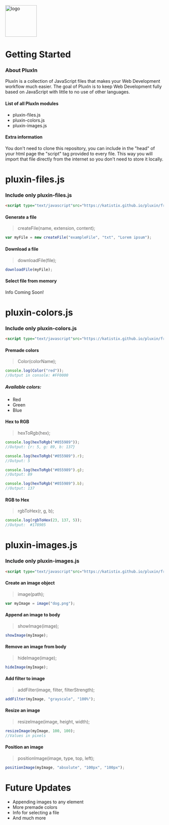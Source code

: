 
<img src="https://katistix.github.io/pluxin/logo.png" alt="logo" width="100" height="100">

Getting Started
=============


### About PluxIn

PluxIn is a collection of JavaScript files that makes your Web Development workflow much easier. The goal of PluxIn is to keep Web Development fully based on JavaScript with little to no use of other languages.

#### List of all PluxIn modules

+ pluxin-files.js
+ pluxin-colors.js
+ pluxin-images.js

#### Extra information

You don't need to clone this repository, you can include in the "head" of your html page the "script" tag provided to every file. This way you will import that file directly from the internet so you don't need to store it locally.

pluxin-files.js
========

### Include only pluxin-files.js
```html
<script type="text/javascript"src="https://katistix.github.io/pluxin/framework/JS/pluxin-files.js"></script>
```

#### Generate a file
>createFile(name, extension, content);

```javascript
var myFile = new createFile("exampleFile", "txt", "Lorem ipsum");
```

#### Download a file
>downloadFile(file);

```javascript
downloadFile(myFile);
```

#### Select file from memory
Info Coming Soon!

pluxin-colors.js
========

### Include only pluxin-colors.js
```html
<script type="text/javascript"src="https://katistix.github.io/pluxin/framework/JS/pluxin-colors.js"></script>
```

#### Premade colors
>Color(colorName);

```javascript
console.log(Color("red"));
//Output in console: #FF0000
```
##### Available colors:
- Red
- Green
- Blue

#### Hex to RGB
>hexToRgb(hex);

```javascript
console.log(hexToRgb("#055989"));
//Output: {r: 5, g: 89, b: 137}

console.log(hexToRgb("#055989").r);
//Output: 5

console.log(hexToRgb("#055989").g);
//Output: 89

console.log(hexToRgb("#055989").b);
//Output: 137
```


#### RGB to Hex
>rgbToHex(r, g, b);

```javascript
console.log(rgbToHex(23, 137, 5));
//Output:  #178905
```

pluxin-images.js
========

### Include only pluxin-images.js
```html
<script type="text/javascript"src="https://katistix.github.io/pluxin/framework/JS/pluxin-images.js"></script>
```

#### Create an image object
>image(path);

```javascript
var myImage = image("dog.png");
```

#### Append an image to body
>showImage(image);

```javascript
showImage(myImage);
```

#### Remove an image from body
>hideImage(image);

```javascript
hideImage(myImage);
```

#### Add filter to image
>addFilter(image, filter, filterStrength);

```javascript
addFilter(myImage, "grayscale", "100%");
```


#### Resize an image
>resizeImage(image, height, width);

```javascript
resizeImage(myImage, 100, 100);
//Values in pixels
```

#### Position an image
>positionImage(image, type, top, left);

```javascript
positionImage(myImage, "absolute", "100px", "100px");
```

Future Updates
=============
- Appending images to any element
- More premade colors
- Info for selecting a file
- And much more
